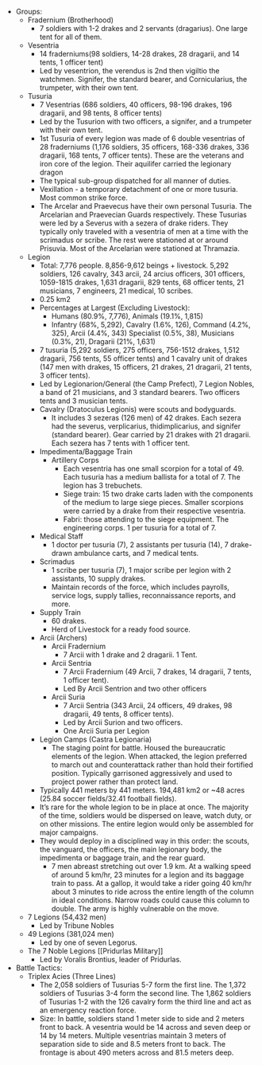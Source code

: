 - Groups:
	- Fradernium (Brotherhood)
		- 7 soldiers with 1-2 drakes and 2 servants (dragarius). One large tent for all of them.
	- Vesentria
		- 14 fraderniums(98 soldiers, 14-28 drakes, 28 dragarii, and 14 tents, 1 officer tent)
		- Led by vesentrion, the verendus is 2nd then vigiltio the watchmen. Signifer, the standard bearer, and Cornicularius, the trumpeter, with their own tent.
	- Tusuria
		- 7 Vesentrias (686 soldiers, 40 officers, 98-196 drakes, 196 dragarii, and 98 tents, 8 officer tents)
		- Led by the Tusurion with two officers, a signifer, and a trumpeter with their own tent.
		- 1st Tusuria of every legion was made of 6 double vesentrias of 28 fraderniums (1,176 soldiers, 35 officers, 168-336 drakes, 336 dragarii, 168 tents, 7 officer tents). These are the veterans and iron core of the legion. Their aquilifer carried the legionary dragon
		- The typical sub-group dispatched for all manner of duties.
		- Vexillation - a temporary detachment of one or more tusuria. Most common strike force.
		- The Arcelar and Praevecus have their own personal Tusuria. The Arcelarian and Praevecian Guards respectively. These Tusurias were led by a Severus with a sezera of drake riders. They typically only traveled with a vesentria of men at a time with the scrimadus or scribe. The rest were stationed at or around Prisuvia. Most of the Arcelarian were stationed at Thramazia.
	- Legion
		- Total: 7,776 people. 8,856-9,612 beings + livestock. 5,292 soldiers, 126 cavalry, 343 arcii, 24 arcius officers, 301 officers, 1059-1815 drakes, 1,631 dragarii, 829 tents, 68 officer tents, 21 musicians, 7 engineers, 21 medical, 10 scribes.
		- 0.25 km2
		- Percentages at Largest (Excluding Livestock):
			- Humans (80.9%, 7,776), Animals (19.1%, 1,815)
			- Infantry (68%, 5,292), Cavalry (1.6%, 126), Command (4.2%, 325), Arcii (4.4%, 343) Specialist (0.5%, 38), Musicians (0.3%, 21), Dragarii (21%, 1,631)
		- 7 tusuria (5,292 soldiers, 275 officers, 756-1512 drakes, 1,512 dragarii, 756 tents, 55 officer tents) and 1 cavalry unit of drakes (147 men with drakes, 15 officers, 21 drakes, 21 dragarii, 21 tents, 3 officer tents).
		- Led by Legionarion/General (the Camp Prefect), 7 Legion Nobles, a band of 21 musicians, and 3 standard bearers. Two officers tents and 3 musician tents.
		- Cavalry (Dratoculus Legionis) were scouts and bodyguards.
			- It includes 3 sezeras (126 men) of 42 drakes. Each sezera had the severus, verplicarius, thidimplicarius, and signifer (standard bearer). Gear carried by 21 drakes with 21 dragarii. Each sezera has 7 tents with 1 officer tent.
		- Impedimenta/Baggage Train
			- Artillery Corps
				- Each vesentria has one small scorpion for a total of 49. Each tusuria has a medium ballista for a total of 7. The legion has 3 trebuchets.
				- Siege train: 15 two drake carts laden with the components of the medium to large siege pieces. Smaller scorpions were carried by a drake from their respective vesentria.
				- Fabri: those attending to the siege equipment. The engineering corps. 1 per tusuria for a total of 7.
		- Medical Staff
			- 1 doctor per tusuria (7), 2 assistants per tusuria (14), 7 drake-drawn ambulance carts, and 7 medical tents.
		- Scrimadus
			- 1 scribe per tusuria (7), 1 major scribe per legion with 2 assistants, 10 supply drakes.
			- Maintain records of the force, which includes payrolls, service logs, supply tallies, reconnaissance reports, and more.
		- Supply Train
			- 60 drakes.
			- Herd of Livestock for a ready food source.
		- Arcii (Archers)
			- Arcii Fradernium
				- 7 Arcii with 1 drake and 2 dragarii. 1 Tent.
			- Arcii Sentria
				- 7 Arcii Fradernium (49 Arcii, 7 drakes, 14 dragarii, 7 tents, 1 officer tent).
				- Led By Arcii Sentrion and two other officers
			- Arcii Suria
				- 7 Arcii Sentria (343 Arcii, 24 officers, 49 drakes, 98 dragarii, 49 tents, 8 officer tents).
				- Led by Arcii Surion and two officers.
				- One Arcii Suria per Legion
		- Legion Camps (Castra Legionaria)
			- The staging point for battle. Housed the bureaucratic elements of the legion. When attacked, the legion preferred to march out and counterattack rather than hold their fortified position. Typically garrisoned aggressively and used to project power rather than protect land.
		- Typically 441 meters by 441 meters. 194,481 km2 or ~48 acres (25.84 soccer fields/32.41 football fields).
		- It’s rare for the whole legion to be in place at once. The majority of the time, soldiers would be dispersed on leave, watch duty, or on other missions. The entire legion would only be assembled for major campaigns.
		- They would deploy in a disciplined way in this order: the scouts, the vanguard, the officers, the main legionary body, the impedimenta or baggage train, and the rear guard.
			- 7 men abreast stretching out over 1.9 km. At a walking speed of around 5 km/hr, 23 minutes for a legion and its baggage train to pass. At a gallop, it would take a rider going 40 km/hr about 3 minutes to ride across the entire length of the column in ideal conditions. Narrow roads could cause this column to double. The army is highly vulnerable on the move.
	- 7 Legions (54,432 men)
		- Led by Tribune Nobles
	- 49 Legions (381,024 men)
		- Led by one of seven Legorus.
	- The 7 Noble Legions [[Pridurlas Military]]
		- Led by Voralis Brontius, leader of Pridurlas.
- Battle Tactics:
	- Triplex Acies (Three Lines)
		- The 2,058 soldiers of Tusurias 5-7 form the first line. The 1,372 soldiers of Tusurias 3-4 form the second line. The 1,862 soldiers of Tusurias 1-2 with the 126 cavalry form the third line and act as an emergency reaction force.
		- Size: In battle, soldiers stand 1 meter side to side and 2 meters front to back. A vesentria would be 14 across and seven deep or 14 by 14 meters. Multiple vesentrias maintain 3 meters of separation side to side and 8.5 meters front to back. The frontage is about 490 meters across and 81.5 meters deep.